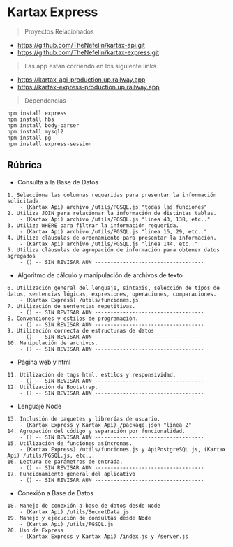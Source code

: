 # Kartax Express

> Proyectos Relacionados
* https://github.com/TheNefelin/kartax-api.git
* https://github.com/TheNefelin/kartax-express.git

> Las app estan corriendo en los siguiente links
* https://kartax-api-production.up.railway.app
* https://kartax-express-production.up.railway.app

> Dependencias
```
npm install express
npm install hbs
npm install body-parser
npm install mysql2
npm install pg
npm install express-session
```

## Rúbrica
* Consulta a la Base de Datos
```
1. Selecciona las columnas requeridas para presentar la información solicitada.
    - (Kartax Api) archivo /utils/PGSQL.js "todas las funciones"
2. Utiliza JOIN para relacionar la información de distintas tablas.
    - (Kartax Api) archivo /utils/PGSQL.js "linea 43, 138, etc.."
3. Utiliza WHERE para filtrar la información requerida.
    - (Kartax Api) archivo /utils/PGSQL.js "linea 16, 29, etc.."
4. Utiliza cláusulas de ordenamiento para presentar la información.
    - (Kartax Api) archivo /utils/PGSQL.js "linea 144, etc.."
5. Utiliza cláusulas de agrupación de información para obtener datos agregados
    - () -- SIN REVISAR AUN -----------------------------------
```
* Algoritmo de cálculo y manipulación de archivos de texto
```
6. Utilización general del lenguaje, sintaxis, selección de tipos de datos, sentencias lógicas, expresiones, operaciones, comparaciones.
    - (Kartax Express) /utils/funciones.js
7. Utilización de sentencias repetitivas.
    - () -- SIN REVISAR AUN -----------------------------------
8. Convenciones y estilos de programación.
    - () -- SIN REVISAR AUN -----------------------------------
9. Utilización correcta de estructuras de datos
    - () -- SIN REVISAR AUN -----------------------------------
10. Manipulación de archivos.
    - () -- SIN REVISAR AUN -----------------------------------
```
* Página web y html
```
11. Utilización de tags html, estilos y responsividad.
    - () -- SIN REVISAR AUN -----------------------------------
12. Utilización de Bootstrap.
    - () -- SIN REVISAR AUN -----------------------------------
```
* Lenguaje Node
```
13. Inclusión de paquetes y librerías de usuario.
    - (Kartax Express y Kartax Api) /package.json "linea 2"
14. Agrupación del código y separación por funcionalidad.
    - () -- SIN REVISAR AUN -----------------------------------
15. Utilización de funciones asíncronas.
    - (Kartax Express) /utils/funciones.js y ApiPostgreSQL.js, (Kartax Api) /utils/PGSQL.js, etc...
16. Lectura de parámetros de entrada.
    - () -- SIN REVISAR AUN -----------------------------------
17. Funcionamiento general del aplicativo
    - () -- SIN REVISAR AUN -----------------------------------
```
* Conexión a Base de Datos
```
18. Manejo de conexión a base de datos desde Node
    - (Kartax Api) /utils/SecretData.js
19. Manejo y ejecución de consultas desde Node
    - (Kartax Api) /utils/PGSQL.js
20. Uso de Express
    - (Kartax Express y Kartax Api) /index.js y /server.js
```
